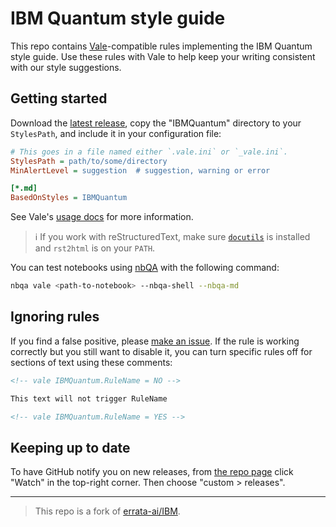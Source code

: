 # IBM Quantum style guide

This repo contains [Vale](https://vale.sh)-compatible rules implementing the
IBM Quantum style guide. Use these rules with Vale to help keep your writing
consistent with our style suggestions.


## Getting started

Download the [latest
release](https://github.com/IBM/ibm-quantum-style-guide/releases/), copy the
"IBMQuantum" directory to your `StylesPath`, and include it in your configuration
file:

```ini
# This goes in a file named either `.vale.ini` or `_vale.ini`.
StylesPath = path/to/some/directory
MinAlertLevel = suggestion  # suggestion, warning or error

[*.md]
BasedOnStyles = IBMQuantum
```

See Vale's [usage docs](https://github.com/errata-ai/vale/#usage) for more
information.

> ℹ️ If you work with reStructuredText, make sure
> [`docutils`](https://docutils.sourceforge.io/) is installed and `rst2html` is
> on your `PATH`.

You can test notebooks using [nbQA](https://github.com/nbQA-dev/nbQA) with the
following command:

```bash
nbqa vale <path-to-notebook> --nbqa-shell --nbqa-md
```


## Ignoring rules

If you find a false positive, please [make an issue](https://github.com/IBM/ibm-quantum-style-guide/issues/new/choose).
If the rule is working correctly but you still want
to disable it, you can turn specific rules off for
sections of text using these comments:

```markdown
<!-- vale IBMQuantum.RuleName = NO -->

This text will not trigger RuleName

<!-- vale IBMQuantum.RuleName = YES -->
```


## Keeping up to date

To have GitHub notify you on new releases, from [the repo page](github.com/IBM/ibm-quantum-style-guide) click "Watch" in the top-right corner. Then choose "custom > releases".


___

> This repo is a fork of [errata-ai/IBM](https://github.com/errata-ai/IBM).
